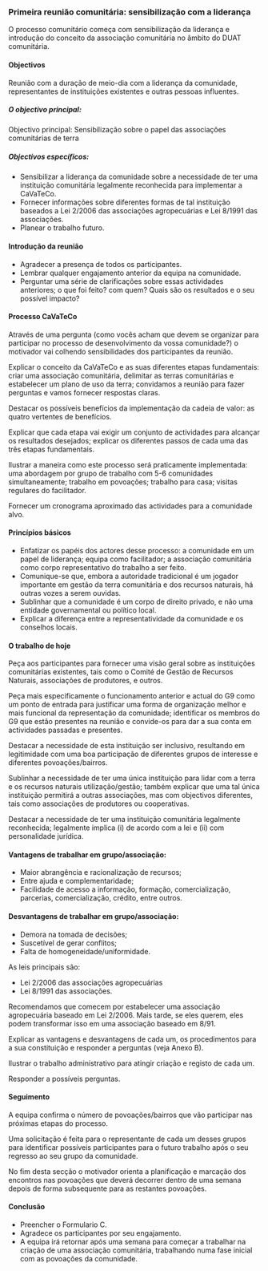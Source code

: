 ### Primeira reunião comunitária: sensibilização com a liderança

O processo comunitário começa com sensibilização da liderança e introdução do conceito da associação comunitária no âmbito do DUAT comunitária.

#### Objectivos

Reunião com a duração de meio-dia com a liderança da comunidade, representantes de instituições existentes e outras pessoas influentes.

##### O objectivo principal:

Objectivo principal: Sensibilização sobre o papel das associações comunitárias de terra

##### Objectivos específicos:

* Sensibilizar a liderança da comunidade sobre a necessidade de ter uma instituição comunitária legalmente reconhecida para implementar a CaVaTeCo.
* Fornecer informações sobre diferentes formas de tal instituição baseados a Lei 2/2006 das associações agropecuárias e Lei 8/1991 das associações.
* Planear o trabalho futuro.

#### Introdução da reunião

* Agradecer a presença de todos os participantes.
* Lembrar qualquer engajamento anterior da equipa na comunidade. 
* Perguntar uma série de clarificações sobre essas actividades anteriores; o que foi feito? com quem? Quais são os resultados e o seu possível impacto?

#### Processo CaVaTeCo

Através de uma pergunta \(como vocês acham que devem se organizar para participar no processo de desenvolvimento da vossa comunidade?\) o motivador vai colhendo sensibilidades dos participantes da reunião.

Explicar o conceito da CaVaTeCo e as suas diferentes etapas fundamentais: criar uma associação comunitária, delimitar as terras comunitárias e estabelecer um plano de uso da terra; convidamos a reunião para fazer perguntas e vamos fornecer respostas claras.

Destacar os possíveis benefícios da implementação da cadeia de valor: as quatro vertentes de benefícios.

Explicar que cada etapa vai exigir um conjunto de actividades para alcançar os resultados desejados; explicar os diferentes passos de cada uma das três etapas fundamentais.

Ilustrar a maneira como este processo será praticamente implementada: uma abordagem por grupo de trabalho com 5-6 comunidades simultaneamente; trabalho em povoações; trabalho para casa; visitas regulares do facilitador.

Fornecer um cronograma aproximado das actividades para a comunidade alvo.

#### Princípios básicos

* Enfatizar os papéis dos actores desse processo: a comunidade em um papel de liderança; equipa como facilitador; a associação comunitária como corpo representativo do trabalho a ser feito.
* Comunique-se que, embora a autoridade tradicional é um jogador importante em gestão da terra comunitária e dos recursos naturais, há outras vozes a serem ouvidas.
* Sublinhar que a comunidade é um corpo de direito privado, e não uma entidade governamental ou político local. 
* Explicar a diferença entre a representatividade da comunidade e os conselhos locais.

#### O trabalho de hoje

Peça aos participantes para fornecer uma visão geral sobre as instituições comunitárias existentes, tais como o Comité de Gestão de Recursos Naturais, associações de produtores, e outros.

Peça mais especificamente o funcionamento anterior e actual do G9 como um ponto de entrada para justificar uma forma de organização melhor e mais funcional da representação da comunidade; identificar os membros do G9 que estão presentes na reunião e convide-os para dar a sua conta em actividades passadas e presentes.

Destacar a necessidade de esta instituição ser inclusivo, resultando em legitimidade com uma boa participação de diferentes grupos de interesse e diferentes povoações/bairros.

Sublinhar a necessidade de ter uma única instituição para lidar com a terra e os recursos naturais utilização/gestão; também explicar que uma tal única instituição permitirá a outras associações, mas com objectivos diferentes, tais como associações de produtores ou cooperativas.

Destacar a necessidade de ter uma instituição comunitária legalmente reconhecida; legalmente implica \(i\) de acordo com a lei e \(ii\) com personalidade jurídica.

#### Vantagens de trabalhar em grupo/associação:

* Maior abrangência e racionalização de recursos;
* Entre ajuda e complementaridade;
* Facilidade de acesso a informação, formação, comercialização, parcerias, comercialização, crédito, entre outros.

#### Desvantagens de trabalhar em grupo/associação:

* Demora na tomada de decisões;
* Suscetível de gerar conflitos;
* Falta de homogeneidade/uniformidade.

As leis principais são:

* Lei 2/2006 das associações agropecuárias
* Lei 8/1991 das associações.

Recomendamos que comecem por estabelecer uma associação agropecuária baseado em Lei 2/2006. Mais tarde, se eles querem, eles podem transformar isso em uma associação baseado em 8/91.

Explicar as vantagens e desvantagens de cada um, os procedimentos para a sua constituição e responder a perguntas \(veja Anexo B\).

Ilustrar o trabalho administrativo para atingir criação e registo de cada um.

Responder a possíveis perguntas.

#### Seguimento

A equipa confirma o número de povoações/bairros que vão participar nas próximas etapas do processo.

Uma solicitação é feita para o representante de cada um desses grupos para identificar possíveis participantes para o futuro trabalho após o seu regresso ao seu grupo da comunidade.

No fim desta secção o motivador orienta a planificação e marcação dos encontros nas povoações que deverá decorrer dentro de uma semana depois de forma subsequente para as restantes povoações.

#### Conclusão

* Preencher o Formulario C.
* Agradece os participantes por seu engajamento.
* A equipa irá retornar após uma semana para começar a trabalhar na criação de uma associação comunitária, trabalhando numa fase inicial com as povoações da comunidade.



